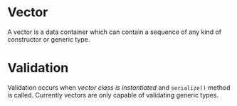 # Vector

A vector is a data container which can contain a sequence of any kind of constructor or generic type.

# Validation

Validation occurs when *vector class is instantiated* and `serialize()` method is called. Currently vectors are only capable of validating generic types.

